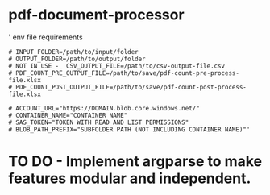 # pdf-document-processor
'
env file requirements

```
# INPUT_FOLDER=/path/to/input/folder
# OUTPUT_FOLDER=/path/to/output/folder
# NOT IN USE -  CSV_OUTPUT_FILE=/path/to/csv-output-file.csv
# PDF_COUNT_PRE_OUTPUT_FILE=/path/to/save/pdf-count-pre-process-file.xlsx
# PDF_COUNT_POST_OUTPUT_FILE=/path/to/save/pdf-count-post-process-file.xlsx

# ACCOUNT_URL="https://DOMAIN.blob.core.windows.net/"
# CONTAINER_NAME="CONTAINER NAME"
# SAS_TOKEN="TOKEN WITH READ AND LIST PERMISSIONS"
# BLOB_PATH_PREFIX="SUBFOLDER PATH (NOT INCLUDING CONTAINER NAME)"'
```

# TO DO - Implement argparse to make features modular and independent.
